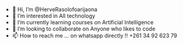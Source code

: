 - 👋 Hi, I’m @HerveRasolofoarijaona
- 👀 I’m interested in All technology
- 🌱 I’m currently learning courses on Artificial Intelligence
- 💞️ I’m looking to collaborate on Anyone who likes to code
- 📫 How to reach me ... on whatsapp directly !! +261 34 92 623 79 

<!---
HerveRasolofoarijaona/HerveRasolofoarijaona is a ✨ special ✨ repository because its `README.md` (this file) appears on your GitHub profile.
You can click the Preview link to take a look at your changes.
--->
